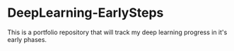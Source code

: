 # DeepLearning-EarlySteps
This is a portfolio repository that will track my deep learning progress in it's early phases.
